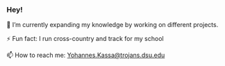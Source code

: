 ### Hey! 

<!--
**Kassa20/Kassa20** is a ✨ _special_ ✨ repository because its `README.md` (this file) appears on your GitHub profile.

Here are some ideas to get you started:

- 🔭 I’m currently working on ...
- 🌱 I’m currently learning ...
- 👯 I’m looking to collaborate on ...
- 🤔 I’m looking for help with ...
- 💬 Ask me about ...
- 📫 How to reach me: ...
- 😄 Pronouns: ...
- ⚡ Fun fact: ...
-->

🔭 I’m currently expanding my knowledge by working on different projects.
    
⚡ Fun fact: I run cross-country and track for my school 

📫 How to reach me: Yohannes.Kassa@trojans.dsu.edu
